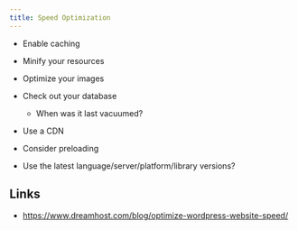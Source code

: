 ```yaml
---
title: Speed Optimization
---
```


* Enable caching
* Minify your resources
* Optimize your images
* Check out your database
  * When was it last vacuumed?
* Use a CDN
* Consider preloading

* Use the latest language/server/platform/library versions?

## Links

* <https://www.dreamhost.com/blog/optimize-wordpress-website-speed/>

